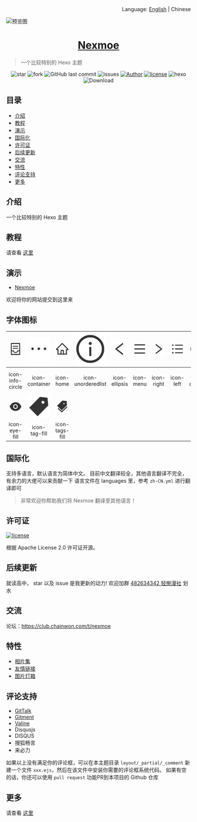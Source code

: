 <div align="right">Language: <a title="English" href="https://github.com/nexmoe/hexo-theme-nexmoe/blob/master/README/english.md">English</a> | Chinese </div>

![预览图](https://i.loli.net/2019/07/28/5d3c7e8005ddf46048.png)

<h1 align="center"><a href="https://nexmoe.com/hexo-theme-nexmoe.html" target="_blank">Nexmoe</a></h1>

> 一个比较特别的 Hexo 主题

<p align="center">
<img alt="star" src="https://img.shields.io/github/stars/nexmoe/hexo-theme-nexmoe.svg"/>
<img alt="fork" src="https://img.shields.io/github/forks/nexmoe/hexo-theme-nexmoe.svg"/>
<img alt="GitHub last commit" src="https://img.shields.io/github/last-commit/nexmoe/hexo-theme-nexmoe.svg?label=commits">
<img alt="issues" src="https://img.shields.io/github/issues/nexmoe/hexo-theme-nexmoe.svg"/>
<a href="https://nexmoe.com"><img alt="Author" src="https://img.shields.io/badge/author-%E6%8A%98%E5%BD%B1%E8%BD%BB%E6%A2%A6-red.svg"/></a>
<a href="https://github.com/nexmoe/hexo-theme-nexmoe/blob/master/LICENSE"><img alt="license" src="https://img.shields.io/github/license/nexmoe/hexo-theme-nexmoe.svg"/></a>
<img alt="hexo" src="https://img.shields.io/badge/hexo-blue.svg"/>
<img alt="Download" src="https://img.shields.io/badge/download-29.9KB-brightgreen.svg"/>
</p>

## 目录

- [介绍](#%E4%BB%8B%E7%BB%8D)
- [教程](#%E6%95%99%E7%A8%8B)
- [演示](#%E6%BC%94%E7%A4%BA)
- [国际化](#%E5%9B%BD%E9%99%85%E5%8C%96)
- [许可证](#%E8%AE%B8%E5%8F%AF%E8%AF%81)
- [后续更新](#%E5%90%8E%E7%BB%AD%E6%9B%B4%E6%96%B0)
- [交流](#%E4%BA%A4%E6%B5%81)
- [特性](#%E7%89%B9%E6%80%A7)
- [评论支持](#%E8%AF%84%E8%AE%BA%E6%94%AF%E6%8C%81)
- [更多](#%E6%9B%B4%E5%A4%9A)

## 介绍

一个比较特别的 Hexo 主题

## 教程
请查看 [这里](https://github.com/nexmoe/hexo-theme-nexmoe/blob/master/WIKI/start.md)

## 演示

- [Nexmoe](https://nexmoe.com/)

欢迎将你的网站提交到这里来

## 字体图标

| ![icon-container](font/container.svg) | ![icon-ellipsis](font/ellipsis.svg) | ![icon-home](font/home.svg) |![icon-info-circle](font/info-circle.svg) | ![icon-left](font/left.svg) | ![icon-menu](font/menu.svg) | ![icon-right](font/right.svg) | ![icon-unorderedlist](font/unorderedlist.svg) | ![icon-time-circle-fill](font/time-circle-fill.svg) | ![icon-calendar-fill](font/calendar-fill.svg) |
| :------------: | :------------: | :------------: | :------------: | :------------: | :------------: | :------------: | :------------: | :------------: | :------------: |
| icon-info-circle | icon-container | icon-home | icon-unorderedlist | icon-ellipsis | icon-menu | icon-right | icon-left | icon-time-circle-fill | icon-calendar-fill |
| ![icon-eye-fill](font/eye-fill.svg) | ![icon-tag-fill](font/tag-fill.svg) | ![icon-tags-fill](font/tags-fill.svg) |  |  |  |  |  |  |  |
| icon-eye-fill | icon-tag-fill | icon-tags-fill |  |  |  |  |  |  |  |

## 国际化

支持多语言，默认语言为简体中文。
目前中文翻译较全，其他语言翻译不完全，有余力的大佬可以来贡献一下
语言文件在 languages 里，参考 `zh-CN.yml` 进行翻译即可

> 非常欢迎你帮助我们将 Nexmoe 翻译至其他语言！

## 许可证

<a href="https://github.com/nexmoe/hexo-theme-nexmoe/blob/master/LICENSE"><img alt="license" src="https://img.shields.io/github/license/nexmoe/hexo-theme-nexmoe.svg"/></a>

根据 Apache License 2.0 许可证开源。

## 后续更新
就读高中，
star 以及 issue 是我更新的动力!
欢迎加群 [482634342 轻惋漫社](https://jq.qq.com/?_wv=1027&k=5CfKHun) 划水

## 交流
论坛：https://club.chainwon.com/t/nexmoe

## 特性
- [相片集](https://nexmoe.com/hexo-theme-nexmoe.html#相片集)
- [友情链接](https://nexmoe.com/hexo-theme-nexmoe.html#友情链接)
- [图片灯箱](https://nexmoe.com/hexo-theme-nexmoe.html#图片灯箱)

## 评论支持
- [GitTalk](https://github.com/gitalk/gitalk)
- [Gitment](https://github.com/imsun/gitment)
- [Valine](https://valine.js.org/)
- Disqusjs
- DISQUS
- 搜狐畅言 
- 来必力


如果以上没有满足你的评论框，可以在本主题目录 `layout/_partial/_comment` 新建一个文件 `xxx.ejs`，然后在该文件中安装你需要的评论框系统代码。
如果有空的话，你还可以使用 `pull request` 功能PR到本项目的 Github 仓库


## 更多
请查看 [这里](https://nexmoe.com/hexo-theme-nexmoe.html)
